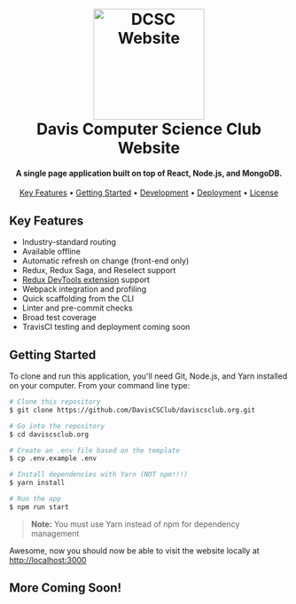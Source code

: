 <h1 align="center">
  <br>
  <a href="https://daviscsclub.org"><img src="https://raw.githubusercontent.com/DavisCSClub/daviscsclub.org/master/app/images/icon-512x512.png" alt="DCSC Website" width="200"></a>
  <br>
  Davis Computer Science Club Website
  <br>
</h1>

<h4 align="center">A single page application built on top of React, Node.js, and MongoDB.</h4>

<p align="center">
  <a href="#key-features">Key Features</a> •
  <a href="#getting-started">Getting Started</a> •
  <a href="#development">Development</a> •
  <a href="#deployment">Deployment</a> •
  <a href="#license">License</a>
</p>


## Key Features

* Industry-standard routing
* Available offline
* Automatic refresh on change (front-end only)
* Redux, Redux Saga, and Reselect support
* [Redux DevTools extension](https://github.com/zalmoxisus/redux-devtools-extension) support
* Webpack integration and profiling
* Quick scaffolding from the CLI
* Linter and pre-commit checks
* Broad test coverage
* TravisCI testing and deployment coming soon


## Getting Started

To clone and run this application, you'll need Git, Node.js, and Yarn installed on your computer. From your command line type:

```bash
# Clone this repository
$ git clone https://github.com/DavisCSClub/daviscsclub.org.git

# Go into the repository
$ cd daviscsclub.org

# Create an .env file based on the template
$ cp .env.example .env

# Install dependencies with Yarn (NOT npm!!!)
$ yarn install

# Run the app
$ npm run start
```
>**Note:** You must use Yarn instead of npm for dependency management

Awesome, now you should now be able to visit the website locally at [http://localhost:3000](http://localhost:3000)


## More Coming Soon!
